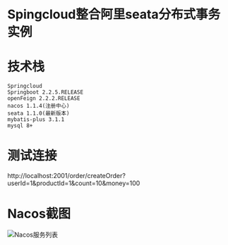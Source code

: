 # Spingcloud整合阿里seata分布式事务实例

# 技术栈
```
Springcloud
Springboot 2.2.5.RELEASE
openFeign 2.2.2.RELEASE
nacos 1.1.4(注册中心)
seata 1.1.0(最新版本)
mybatis-plus 3.1.1
mysql 8+
```
# 测试连接
http://localhost:2001/order/createOrder?userId=1&productId=1&count=10&money=100

# Nacos截图
![Nacos服务列表](imgs/nacos.pong)
